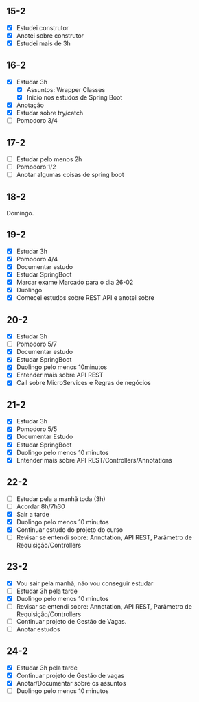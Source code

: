 ## 15-2
- [x] Estudei construtor
- [x] Anotei sobre construtor
- [x] Estudei mais de 3h

## 16-2

- [x] Estudar 3h
     - [x]  Assuntos: Wrapper Classes
     - [x] Inicio nos estudos de Spring Boot
- [x] Anotação
- [x] Estudar sobre try/catch
- [ ] Pomodoro 3/4

## 17-2

- [ ] Estudar pelo menos 2h
- [ ] Pomodoro 1/2
- [ ] Anotar algumas coisas de spring boot

## 18-2

Domingo.
## 19-2 

- [x] Estudar 3h
- [x] Pomodoro 4/4
- [x] Documentar estudo
- [x] Estudar SpringBoot
- [x] Marcar exame
	 Marcado para o dia 26-02
- [x] Duolingo
- [x] Comecei estudos sobre REST API e anotei sobre

## 20-2

- [x] Estudar 3h
- [ ] Pomodoro 5/7
- [x] Documentar estudo
- [x] Estudar SpringBoot
- [x] Duolingo pelo menos 10minutos
- [x] Entender mais sobre API REST
- [x] Call sobre MicroServices e Regras de negócios

## 21-2

 - [x] Estudar 3h
 - [x] Pomodoro 5/5
 - [x] Documentar Estudo
 - [x] Estudar SpringBoot
 - [x] Duolingo pelo menos 10 minutos
 - [x] Entender mais sobre API REST/Controllers/Annotations

## 22-2

- [ ]  Estudar pela a manhã toda (3h)
- [ ]  Acordar 8h/7h30
- [x]  Sair a tarde 
- [x]  Duolingo pelo menos 10 minutos
- [x]  Continuar estudo do projeto do curso
- [ ]  Revisar se entendi sobre: Annotation, API REST, Parâmetro de    Requisição/Controllers

## 23-2

- [x] Vou sair pela manhã, não vou conseguir estudar
- [ ] Estudar 3h pela tarde
- [x] Duolingo pelo menos 10 minutos
- [ ] Revisar se entendi sobre: Annotation, API REST, Parâmetro de    Requisição/Controllers
- [ ] Continuar projeto de Gestão de Vagas.
- [ ] Anotar estudos

## 24-2

- [x] Estudar 3h pela tarde
- [x] Continuar projeto de Gestão de vagas
- [x] Anotar/Documentar sobre os assuntos
- [ ] Duolingo pelo menos 10 minutos